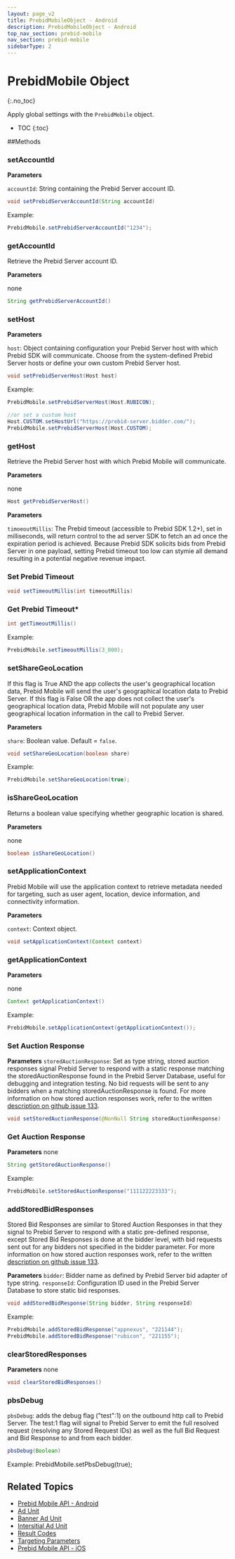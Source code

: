 ```yaml
---
layout: page_v2
title: PrebidMobileObject - Android
description: PrebidMobileObject - Android
top_nav_section: prebid-mobile
nav_section: prebid-mobile
sidebarType: 2
---
```


# PrebidMobile Object
{:.no_toc}

Apply global settings with the `PrebidMobile` object.

* TOC
{:toc}


##Methods

### setAccountId

**Parameters**

`accountId`: String containing the Prebid Server account ID.


```java
void setPrebidServerAccountId(String accountId)
```

Example:
```java
PrebidMobile.setPrebidServerAccountId("1234");
```


### getAccountId

Retrieve the Prebid Server account ID.

**Parameters**

none

```java
String getPrebidServerAccountId()
```



### setHost

**Parameters**

`host`: Object containing configuration your Prebid Server host with which Prebid SDK will communicate. Choose from the system-defined Prebid Server hosts or define your own custom Prebid Server host.

```java
void setPrebidServerHost(Host host)
```

Example:
```java
PrebidMobile.setPrebidServerHost(Host.RUBICON);

//or set a custom host
Host.CUSTOM.setHostUrl("https://prebid-server.bidder.com/");
PrebidMobile.setPrebidServerHost(Host.CUSTOM);
```

### getHost

Retrieve the Prebid Server host with which Prebid Mobile will communicate.

**Parameters**

none

```java
Host getPrebidServerHost()
```


**Parameters**

`timoeoutMillis`: The Prebid timeout (accessible to Prebid SDK 1.2+), set in milliseconds, will return control to the ad server SDK to fetch an ad once the expiration period is achieved. Because Prebid SDK solicits bids from Prebid Server in one payload, setting Prebid timeout too low can stymie all demand resulting in a potential negative revenue impact.

### Set Prebid Timeout

```java
void setTimeoutMillis(int timeoutMillis)
```

### Get Prebid Timeout*
```java
int getTimeoutMillis()
```

Example:
```java
PrebidMobile.setTimeoutMillis(3_000);
```


### setShareGeoLocation

If this flag is True AND the app collects the user's geographical location data, Prebid Mobile will send the user's geographical location data to Prebid Server. If this flag is False OR the app does not collect the user's geographical location data, Prebid Mobile will not populate any user geographical location information in the call to Prebid Server.

**Parameters**

`share`: Boolean value. Default = `false`.

```java
void setShareGeoLocation(boolean share)
```

Example:
```java
PrebidMobile.setShareGeoLocation(true);
```

### isShareGeoLocation

Returns a boolean value specifying whether geographic location is shared.

**Parameters**

none

```java
boolean isShareGeoLocation()
```


### setApplicationContext

Prebid Mobile will use the application context to retrieve metadata needed for targeting, such as user agent, location, device information, and connectivity information.

**Parameters**

`context`: Context object.

```java
void setApplicationContext(Context context)
```


### getApplicationContext

**Parameters**

none

```java
Context getApplicationContext()
```

Example:
```java
PrebidMobile.setApplicationContext(getApplicationContext());
```


### Set Auction Response

**Parameters**
`storedAuctionResponse`: Set as type string, stored auction responses signal Prebid Server to respond with a static response matching the storedAuctionResponse found in the Prebid Server Database, useful for debugging and integration testing. No bid requests will be sent to any bidders when a matching storedAuctionResponse is found. For more information on how stored auction responses work, refer to the written [description on github issue 133](https://github.com/prebid/prebid-mobile-android/issues/133).

```java
void setStoredAuctionResponse(@NonNull String storedAuctionResponse)
```


### Get Auction Response

**Parameters**
none

```java
String getStoredAuctionResponse()
```

Example:

```java
PrebidMobile.setStoredAuctionResponse("111122223333");
```

### addStoredBidResponses
Stored Bid Responses are similar to Stored Auction Responses in that they signal to Prebid Server to respond with a static pre-defined response, except Stored Bid Responses is done at the bidder level, with bid requests sent out for any bidders not specified in the bidder parameter. For more information on how stored auction responses work, refer to the written [description on github issue 133](https://github.com/prebid/prebid-mobile-android/issues/133).

**Parameters**
`bidder`: Bidder name as defined by Prebid Server bid adapter of type string.
`responseId`: Configuration ID used in the Prebid Server Database to store static bid responses.

```java
void addStoredBidResponse(String bidder, String responseId)
```

Example:
```java
PrebidMobile.addStoredBidResponse("appnexus", "221144");
PrebidMobile.addStoredBidResponse("rubicon", "221155");
```

### clearStoredResponses

**Parameters**
none

```java
void clearStoredBidResponses()
```

### pbsDebug

`pbsDebug`: adds the debug flag ("test":1) on the outbound http call to Prebid Server. The test:1 flag will signal to Prebid Server to emit the full resolved request (resolving any Stored Request IDs) as well as the full Bid Request and Bid Response to and from each bidder.
```java
pbsDebug(Boolean)
```

Example:
PrebidMobile.setPbsDebug(true);

## Related Topics

- [Prebid Mobile API - Android]({{site.baseurl}}/prebid-mobile/pbm-api/android/pbm-api-android.html)
- [Ad Unit](/prebid-mobile/pbm-api/android/pbm-adunit-android.html)
- [Banner Ad Unit](/prebid-mobile/pbm-api/android/pbm-banneradunit-android.html)
- [Intersitial Ad Unit](/prebid-mobile/pbm-api/android/pbm-bannerinterstitialadunit-android.html)
- [Result Codes]({{site.baseurl}}/prebid-mobile/pbm-api/android/pbm-api-result-codes-android.html)
- [Targeting Parameters]({{site.baseurl}}/prebid-mobile/pbm-api/android/pbm-targeting-params-android.html)
- [Prebid Mobile API - iOS]({{site.baseurl}}/prebid-mobile/pbm-api/ios/pbm-api-ios.html)
